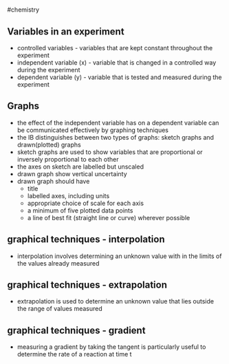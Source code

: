 # 
#chemistry 
## Variables in an experiment
- controlled variables - variables that are kept constant throughout the experiment
- independent variable (x) - variable that is changed in a controlled way during the experiment
- dependent variable (y) - variable that is tested and measured during the experiment
## Graphs
- the effect of the independent variable has on a dependent variable can be communicated effectively by graphing techniques
- the IB distinguishes between two types of graphs: sketch graphs and drawn(plotted) graphs
- sketch graphs are used to show variables that are proportional or inversely proportional to each other
- the axes on sketch are labelled but unscaled 
- drawn graph show vertical uncertainty
- drawn graph should have
	- title
	- labelled axes, including units
	- appropriate choice of scale for each axis
	- a minimum of five plotted data points
	- a line of best fit (straight line or curve) wherever possible
## graphical techniques - interpolation
- interpolation involves determining an unknown value with in the limits of the values already measured
## graphical techniques - extrapolation
- extrapolation is used to determine an unknown value that lies outside the range of values measured
## graphical techniques - gradient
- measuring a gradient by taking the tangent is particularly useful to determine the rate of a reaction at time t